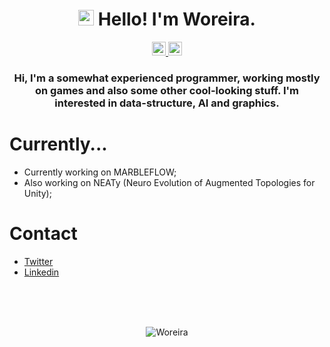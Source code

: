 <h1 align="center"><img src="https://media.giphy.com/media/hvRJCLFzcasrR4ia7z/giphy.gif" width="25px" height="25px"> Hello! I'm Woreira.</h1>
<p align="center">
  <a href="https://www.linkedin.com/in/woreira/">
    <img alt="Woreira's Linkedin" width="22px" src="https://raw.githubusercontent.com/peterthehan/peterthehan/master/assets/linkedin.svg" />
  </a>
   <a href="https://twitter.com/Woreira">
    <img alt="Woreira's Twitter" width="22px" src="https://raw.githubusercontent.com/peterthehan/peterthehan/master/assets/twitter.svg" />
  </a>
</p>

<h3 align="center">Hi, I'm a somewhat experienced programmer, working mostly on games and also some other cool-looking stuff. I'm interested in data-structure, AI and graphics.<br></h3>

<h1>Currently...</h1>

- Currently working on MARBLEFLOW;<br>
- Also working on NEATy (Neuro Evolution of Augmented Topologies for Unity);<br>

<h1>Contact</h1>

- [Twitter](https://twitter.com/Woreira)<br>
- [Linkedin](https://www.linkedin.com/in/woreira/)<br>

<br><br><br>
<p align="center">
  <img src="https://github-readme-stats.vercel.app/api?username=Woreira&show_icons=true&theme=gotham&hide=issues,contribs,prs" alt="Woreira"/>
  
 </p>
 <!---
 <img src="https://github-readme-stats.vercel.app/api/top-langs/?username=Woreira&langs_count=3&theme=gotham" />
---> 
